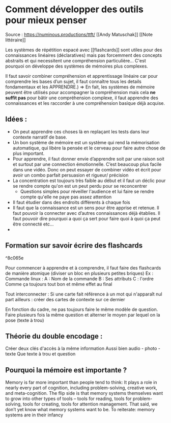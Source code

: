# Comment développer des outils pour mieux penser
Source : https://numinous.productions/ttft/
[[Andy Matuschak]] [[Note littéraire]]

Les systèmes de répétition espacé avec [[flashcards]]  sont utiles pour des connaissances linéaires (déclaratives) mais pas forcemment des concepts abstraits et qui necessitent une compréhension particulière...
C'est pourquoi on développe des systèmes de mémoires plus complexes.

Il faut savoir combiner compréhension et apprentissage linéaire car pour comprendre les bases d’un sujet, il faut connaître tous les details fondamentaux et les APPRENDRE.)
=> En fait, les systèmes de mémoire peuvent être utilisés pour accompagner la compréhension mais cela **ne suffit pas** pour bâtir une compréhension complexe, il faut apprendre des connaissances et les raccorder à une compréhension basique déjà acquise.

## Idées :
* On peut apprendre ces choses là en replaçant les tests dans leur contexte narratif de base.
* Un bon système de mémoire est un système qui rend la mémorisation automatique, qui libère la pensée et le cerveau pour faire autre chose de plus important.
* Pour apprendre, il faut donner envie d’apprendre soit par une raison soit et surtout par une connection émotionnelle. C’est beaucoup plus facile dans une vidéo. Donc on peut essayer de combiner vidéo et écrit pour avoir un combo parfait persuasion et rigueur/ précision
* La concentration est toujours très faible au début et il faut un déclic pour se rendre compte qu'on est un peut perdu pour se reconcentrer
	* Questions simples pour réveiller l'audience et lui faire se rendre compte qu'elle ne paye pas assez attention
* Il faut étudier dans des endroits différents à chaque fois
* Il faut que la connaissance est un sens pour être apprise et retenue. Il faut pouvoir la connecter avec d’autres connaissances déjà établies. Il faut pouvoir dire pourquoi a quoi ça sert pour faire quoi à quoi ça peut être connecté etc...
* 

## Formation sur savoir écrire des flashcards

^8c065e

Pour commencer à apprendre et à comprendre, il faut faire des flashcards de manière atomique (diviser un bloc en plusieurs petites briques)
Ex : Commande linux :
A : Nom de la commande
B : Ses attributs
C : l'ordre
Comme ça toujours tout bon et même effet au final

Tout interconnecter : Si une carte fait référence à un mot qui n'apparaît nul part ailleurs : créer des cartes de contexte sur ce dernier

En fonction du cadre, ne pas toujours faire le même modèle de question.
Faire plusieurs fois la même question et alterner le moyen par lequel on la pose (texte à trou)

## Théorie du double encodage :
Créer deux clés d'accès à la même information
Aussi bien audio - photo - texte
Que texte à trou et question

## Pourquoi la mémoire est importante ?
Memory is far more important than people tend to think: It plays a role in nearly every part of cognition, including problem-solving, creative work, and meta-cognition. The flip side is that memory systems themselves want to grow into other types of tools – tools for reading, tools for problem-solving, tools for creating, tools for attention management. That said, we don’t yet know what memory systems want to be. To reiterate: memory systems are in their infancy

